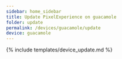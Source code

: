 ```yaml
---
sidebar: home_sidebar
title: Update PixelExperience on guacamole
folder: update
permalink: /devices/guacamole/update
device: guacamole
---
```

{% include templates/device_update.md %}
